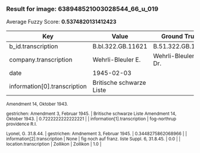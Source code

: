 ### Result for image: 638948521003028544_66_u_019
Average Fuzzy Score: **0.5374820131412423**
<small>

| Key | Value | Ground Truth | Score |
| --- | --- | --- | --- |
| b_id.transcription | B.bl.322.GB.11621 | B.51.322.GB.1162. | 0.8235294117647058 |
| company.transcription | Wehrli-Bleuler E. | Wehrli-Bleuler E., Dr. | 0.8717948717948718 |
| date | 1945-02-03 |  | 0.0 |
| information[0].transcription | Britische schwarze Liste
Amendment 14, Oktober 1943.

gestrichen:
Amendment 3, Februar 1945. | Britische schwarze Liste
Amendment 14, Oktober 1943. | 0.7222222222222221 |
| information[1].transcription | fog-northrup providence R.I.

Lyonel, G. 31.8.44. | gestrichen:
Amdnement 3, Februar 1945. | 0.3448275862068966 |
| information[2].transcription | None | fig noch auf franz. liste Suppl. 6, 31.8.45. | 0.0 |
| location.transcription | Zollikon | Zollikon | 1.0 |

</small>
